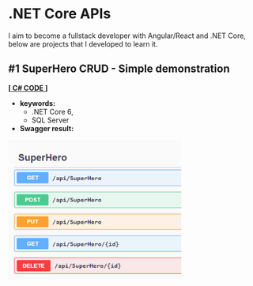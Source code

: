 # .NET Core APIs
I aim to become a fullstack developer with Angular/React and .NET Core, below are projects that I developed to learn it. 

## #1 SuperHero CRUD - Simple demonstration
**[[ C# CODE ](https://github.com/gorj00/NET.Core_API_SuperHeroes_CRUD)]**

- **keywords:** 
  - .NET Core 6,
  - SQL Server
- **Swagger result:**

<img src="./img/1_swagger.png" alt="" width="350" >
  